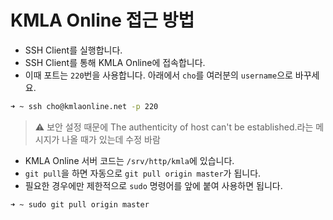 # KMLA Online 접근 방법

* SSH Client를 실행합니다.
* SSH Client를 통해 KMLA Online에 접속합니다.
* 이때 포트는 `220`번을 사용합니다. 아래에서 `cho`를 여러분의 `username`으로 바꾸세요.

```zsh
➜ ~ ssh cho@kmlaonline.net -p 220
```
> ⚠️ 보안 설정 때문에 The authenticity of host can't be established.라는 메시지가 나올 때가 있는데 수정 바람

* KMLA Online 서버 코드는 `/srv/http/kmla`에 있습니다.
* `git pull`을 하면 자동으로 `git pull origin master`가 됩니다.
* 필요한 경우에만 제한적으로 `sudo` 명령어를 앞에 붙여 사용하면 됩니다.

```zsh
➜ ~ sudo git pull origin master
```